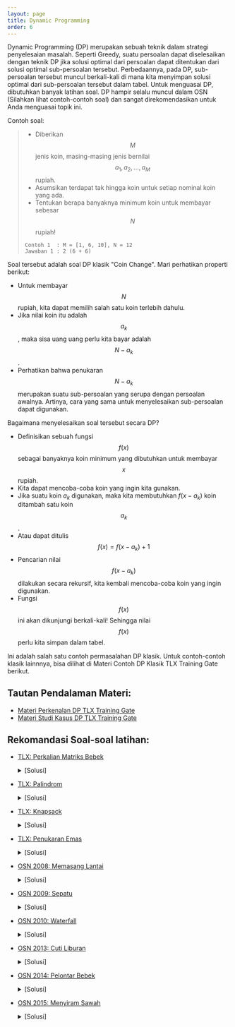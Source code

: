 ```yaml
---
layout: page
title: Dynamic Programming
order: 6
---
```

Dynamic Programming (DP) merupakan sebuah teknik dalam strategi penyelesaian masalah. Seperti Greedy, suatu persoalan dapat diselesaikan dengan teknik DP jika solusi optimal dari persoalan dapat ditentukan dari solusi optimal sub-persoalan tersebut. Perbedaannya, pada DP, sub-persoalan tersebut muncul berkali-kali di mana kita menyimpan solusi optimal dari sub-persoalan tersebut dalam tabel. Untuk menguasai DP, dibutuhkan banyak latihan soal. DP hampir selalu muncul dalam OSN (Silahkan lihat contoh-contoh soal) dan sangat direkomendasikan untuk Anda menguasai topik ini.

Contoh soal:

> - Diberikan $$M$$ jenis koin, masing-masing jenis bernilai $$a_1, a_2, ..., a_M$$ rupiah.
> - Asumsikan terdapat tak hingga koin untuk setiap nominal koin yang ada. 
> - Tentukan berapa banyaknya minimum koin untuk membayar sebesar $$N$$ rupiah!
> 
> ```
> Contoh 1  : M = [1, 6, 10], N = 12
> Jawaban 1 : 2 (6 + 6)
> ```
<!--more-->

Soal tersebut adalah soal DP klasik "Coin Change". Mari perhatikan properti berikut:
- Untuk membayar $$N$$ rupiah, kita dapat memilih salah satu koin terlebih dahulu.
- Jika nilai koin itu adalah $$a_k$$, maka sisa uang uang perlu kita bayar adalah $$N-a_k$$.
- Perhatikan bahwa penukaran $$N - a_k$$ merupakan suatu sub-persoalan yang serupa dengan persoalan awalnya. Artinya, cara yang sama untuk menyelesaikan sub-persoalan dapat digunakan.

Bagaimana menyelesaikan soal tersebut secara DP?
- Definisikan sebuah fungsi $$f(x)$$ sebagai banyaknya koin minimum yang dibutuhkan untuk membayar $$x$$ rupiah.
- Kita dapat mencoba-coba koin yang ingin kita gunakan.
- Jika suatu koin $a_k$ digunakan, maka kita membutuhkan $f(x-a_k)$ koin ditambah satu koin $$a_k$$.
- Atau dapat ditulis $$f(x) = f(x-a_k) + 1$$
- Pencarian nilai $$f(x-a_k)$$ dilakukan secara rekursif, kita kembali mencoba-coba koin yang ingin digunakan.
- Fungsi $$f(x)$$ ini akan dikunjungi berkali-kali! Sehingga nilai $$f(x)$$ perlu kita simpan dalam tabel.

Ini adalah salah satu contoh permasalahan DP klasik. Untuk contoh-contoh klasik lainnnya, bisa dilihat di Materi Contoh DP Klasik TLX Training Gate berikut.

## Tautan Pendalaman Materi:
- [Materi Perkenalan DP TLX Training Gate](https://training.ia-toki.org/training/curriculums/1/courses/11/chapters/55/lessons/23/)
- [Materi Studi Kasus DP TLX Training Gate](https://training.ia-toki.org/training/curriculums/1/courses/11/chapters/55/lessons/24/)

## Rekomandasi Soal-soal latihan:
- [TLX: Perkalian Matriks Bebek](https://training.ia-toki.org/training/curriculums/1/courses/11/chapters/55/problems/252/) 
	<details>
	<summary>[Solusi]</summary>
	Ini adalah DP klasik "Matrix Chain Multiplication". Silahkan gunakan soal ini untuk berlatih implementasi DP.
	</details>

- [TLX: Palindrom](https://training.ia-toki.org/training/curriculums/1/courses/11/chapters/55/problems/245/) 
	<details>
	<summary>[Solusi]</summary>
	Carilah "Longest Common Subsequence" dari string S dan reverse(S). "Longest Common Subsequence" sendiri adalah salah satu DP klasik.
	</details>

- [TLX: Knapsack](https://training.ia-toki.org/training/curriculums/1/courses/11/chapters/55/problems/251/)
	<details>
	<summary>[Solusi]</summary>
	Ini adalah DP klasik "Knapsack". Silahkan gunakan soal ini untuk berlatih implementasi DP.
	</details>

- [TLX: Penukaran Emas](https://training.ia-toki.org/training/curriculums/1/courses/11/chapters/55/problems/244/)
	<details>
	<summary>[Solusi]</summary>
	Operasi penukaran emas dapat dituliskan dalam formula rekursif \(f(x) = max(x, f(\lfloor \frac{x}{2} \rfloor) + f(\lfloor \frac{x}{3}  \rfloor) + f(\lfloor \frac{x}{4}  \rfloor) ) \). Anda bisa gunakan memoisasi pada formula rekursif tersebut.
	</details>

- [OSN 2008: Memasang Lantai](https://training.ia-toki.org/problemsets/68/problems/344/)
	<details>
	<summary>[Solusi]</summary>
	Cari formula rekursifnya, lalu lakukan memoisasi. Petunjuk, mirip dengan deret fibonacci.
	</details>

- [OSN 2009: Sepatu](https://training.ia-toki.org/problemsets/66/problems/334/)
	<details>
	<summary>[Solusi]</summary>
	Coba urutkan dulu ukuran kaki bebek dan ukuran sepatu yang ada. Cobalah definisikan fungsi f(x,y) yang berarti solusi optimal jika saat ini kita sudah memroses x bebek pertama dan y sepatu pertama. Catatan, soal ini juga dapat diselesaikan dengan teknik Greedy!
	</details>

- [OSN 2010: Waterfall](https://training.ia-toki.org/problemsets/51/problems/247/)
	<details>
	<summary>[Solusi]</summary>
	Coba definisikan fungsi f(x,y) yang artinya adalah berapa banyak tabrakan terjadi jika air muncul dari titik (x,y)
	</details>

- [OSN 2013: Cuti Liburan](https://training.ia-toki.org/problemsets/43/problems/216/)
	<details>
	<summary>[Solusi]</summary>
	Anggaplah f(i,j,k) berarti total daya maksimal jika kita memiliki pilihan baju dari nomor 1 sampai i, kapasitas koper sebanyak j, dan sudah ada k warna berbeda dalam koper. Permasalahannya adalah, saat kita mencoba suatu baju ke-i sebagai solusi, kita tidak tahu apakah warna baju ke-i sudah ada sebelumnya. Untuk menangani ini, kita dapat mengurutkan baju-baju tersebut sesuai warnanya, sehingga baju dengan warna yang sama akan selalu bersebelahan. Selanjutnya tambahkan 1 buah state pada DP tersebut yang menyatakan apakah baju dengan warna yang sama dengan baju ke-i sudah pernah dibawa atau belum. Bentuk akhir DP ini menjadi f(i,j,k,z) dengan z = 0 jika baju dengan warna yang sama dengan baju ke-i belum pernah dibawa, atau 1 jika sebaliknya.
	</details>


- [OSN 2014: Pelontar Bebek](https://training.ia-toki.org/problemsets/39/problems/203/)
	<details>
	<summary>[Solusi]</summary>
	Perhatikan sudut maksimal hanyalah 1800, sehingga meskipun ada 100000 pilihan roda gigi yang tersedia, namun hanya akan ada maksimal 1800 pilihan roda gigi dengan sudut berbeda. Untuk setiap sudut, pilihlah roda gigi dengan kecepatan maksimal. Setelah itu, cukup lakukan DP untuk pendapatkan nilai f(i,j) yang berarti nilai kecepatan maksimum yang didapat jika kita memiliki pilihan roda gigi dari nomor 1 sampai nomor i, dan sudut yang dicapai adalah j. Setelah itu, cukup lakukan Brute Force untuk mendapatkan jarak tembak masing-masing sudut, dan carilah yang terjauh.
	</details>

- [OSN 2015: Menyiram Sawah](https://training.ia-toki.org/problemsets/2/problems/5/)
	<details>
	<summary>[Solusi]</summary>
	Pertama-tama, kita buat matriks baru D dengan nilai D[i,j] = 1 jika petak pada baris i dan kolom j adalah petak dominan, dan 0 jika sebaliknya.  Untuk persoalan ini, kita akan memerlukan 6 varian dari matriks tersebut:

	- Petak yang dominan terhadap keempat tetangganya.
	- Petak yang dominan terhadap seluruh tetangga kecuali petak di atasnya. 
	- Petak yang dominan terhadap seluruh tetangga kecuali petak di kirinya.
	- Petak yang dominan terhadap seluruh tetangga kecuali petak di bawahnya. 
	- Petak yang dominan terhadap seluruh tetangga kecuali petak di kanannya. 
	- Petak yang dominan terhadap tetangga di kiri dan kanannya. 

	Untuk masing-masing matriks, lakukan DP "Prefix sum 2D". Dengan 6 tabel DP berbeda, anda bisa menjawab setiap query dengan kompleksitas O(1). Detilnya diserahkan kepada Anda untuk latihan.
	</details>




